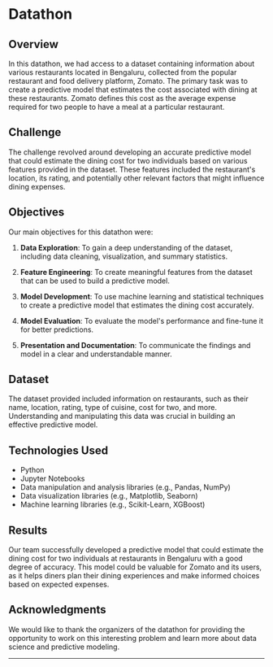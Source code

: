 # Datathon

## Overview

In this datathon, we had access to a dataset containing information about various restaurants located in Bengaluru, collected from the popular restaurant and food delivery platform, Zomato. The primary task was to create a predictive model that estimates the cost associated with dining at these restaurants. Zomato defines this cost as the average expense required for two people to have a meal at a particular restaurant.

## Challenge

The challenge revolved around developing an accurate predictive model that could estimate the dining cost for two individuals based on various features provided in the dataset. These features included the restaurant's location, its rating, and potentially other relevant factors that might influence dining expenses.

## Objectives

Our main objectives for this datathon were:

1. **Data Exploration**: To gain a deep understanding of the dataset, including data cleaning, visualization, and summary statistics.

2. **Feature Engineering**: To create meaningful features from the dataset that can be used to build a predictive model.

3. **Model Development**: To use machine learning and statistical techniques to create a predictive model that estimates the dining cost accurately.

4. **Model Evaluation**: To evaluate the model's performance and fine-tune it for better predictions.

5. **Presentation and Documentation**: To communicate the findings and model in a clear and understandable manner.

## Dataset

The dataset provided included information on restaurants, such as their name, location, rating, type of cuisine, cost for two, and more. Understanding and manipulating this data was crucial in building an effective predictive model.

## Technologies Used

- Python
- Jupyter Notebooks
- Data manipulation and analysis libraries (e.g., Pandas, NumPy)
- Data visualization libraries (e.g., Matplotlib, Seaborn)
- Machine learning libraries (e.g., Scikit-Learn, XGBoost)

## Results

Our team successfully developed a predictive model that could estimate the dining cost for two individuals at restaurants in Bengaluru with a good degree of accuracy. This model could be valuable for Zomato and its users, as it helps diners plan their dining experiences and make informed choices based on expected expenses.

## Acknowledgments

We would like to thank the organizers of the datathon for providing the opportunity to work on this interesting problem and learn more about data science and predictive modeling.

---
